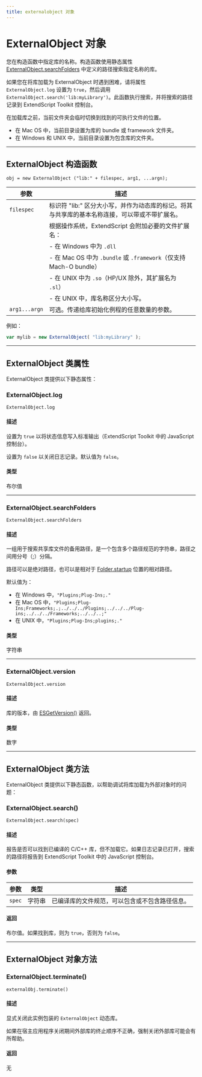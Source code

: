 ```yaml
---
title: externalobject 对象
---
```

# ExternalObject 对象

您在构造函数中指定库的名称。构造函数使用静态属性 [ExternalObject.searchFolders](#externalobjectsearchfolders) 中定义的路径搜索指定名称的库。

如果您在将库加载为 ExternalObject 时遇到困难，请将属性 `ExternalObject.log` 设置为 `true`，然后调用 `ExternalObject.search('lib:myLibrary')`。此函数执行搜索，并将搜索的路径记录到 ExtendScript Toolkit 控制台。

在加载库之前，当前文件夹会临时切换到找到的可执行文件的位置。

- 在 Mac OS 中，当前目录设置为库的 bundle 或 framework 文件夹。
- 在 Windows 和 UNIX 中，当前目录设置为包含库的文件夹。

---

## ExternalObject 构造函数

`obj = new ExternalObject ("lib:" + filespec, arg1, ...argn);`

| 参数       | 描述     |
| --------------- | ---------------------------------------------------------------------------------------------- |
| `filespec`    | 标识符 "lib:" 区分大小写，并作为动态库的标记。将其与共享库的基本名称连接，可以带或不带扩展名。 |
|       | 根据操作系统，ExtendScript 会附加必要的文件扩展名：       |
|       | - 在 Windows 中为 `.dll`    |
|       | - 在 Mac OS 中为 `.bundle` 或 `.framework`（仅支持 Mach-O bundle）    |
|       | - 在 UNIX 中为 `.so`（HP/UX 除外，其扩展名为 `.sl`）       |
|       | - 在 UNIX 中，库名称区分大小写。   |
| `arg1...argn` | 可选。传递给库初始化例程的任意数量的参数。    |

例如：

```javascript
var mylib = new ExternalObject( "lib:myLibrary" );
```

---

## ExternalObject 类属性

ExternalObject 类提供以下静态属性：

### ExternalObject.log

`ExternalObject.log`

#### 描述

设置为 `true` 以将状态信息写入标准输出（ExtendScript Toolkit 中的 JavaScript 控制台）。

设置为 `false` 以关闭日志记录。默认值为 `false`。

#### 类型

布尔值

---

### ExternalObject.searchFolders

`ExternalObject.searchFolders`

#### 描述

一组用于搜索共享库文件的备用路径，是一个包含多个路径规范的字符串，路径之间用分号（;）分隔。

路径可以是绝对路径，也可以是相对于 [Folder.startup](../../file-system-access/folder-object#folderstartup) 位置的相对路径。

默认值为：

- 在 Windows 中，`"Plugins;Plug-Ins;."`
- 在 Mac OS 中，`"Plugins;Plug-Ins;Frameworks;.;../../../Plugins;../../../Plug-ins;../../../Frameworks;../../..;"`
- 在 UNIX 中，`"Plugins;Plug-Ins;plugins;."`

#### 类型

字符串

---

### ExternalObject.version

`ExternalObject.version`

#### 描述

库的版本，由 [ESGetVersion()](../defining-entry-points-for-direct-access#esgetversion) 返回。

#### 类型

数字

---

## ExternalObject 类方法

ExternalObject 类提供以下静态函数，以帮助调试将库加载为外部对象时的问题：

### ExternalObject.search()

`ExternalObject.search(spec)`

#### 描述

报告是否可以找到已编译的 C/C++ 库，但不加载它。如果日志记录已打开，搜索的路径将报告到 ExtendScript Toolkit 中的 JavaScript 控制台。

#### 参数

| 参数     | 类型   | 描述      |
| -------- | ------ | ---------------------------------------------- |
| `spec` | 字符串 | 已编译库的文件规范，可以包含或不包含路径信息。 |

#### 返回

布尔值。如果找到库，则为 `true`，否则为 `false`。

---

## ExternalObject 对象方法

### ExternalObject.terminate()

`externalObj.terminate()`

#### 描述

显式关闭此实例包装的 `ExternalObject` 动态库。

如果在宿主应用程序关闭期间外部库的终止顺序不正确，强制关闭外部库可能会有所帮助。

#### 返回

无
